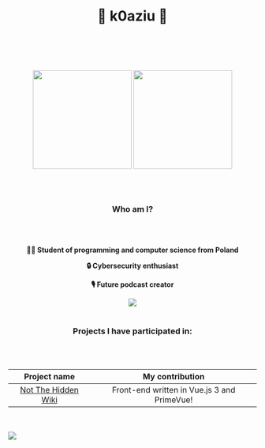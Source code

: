 # <p align="center">🌟 k0aziu 🌟</p>

<br/>
<br/>
<br/>

<p align="center">
  <img height=200 align="center" src="https://github-readme-stats.vercel.app/api?username=k0aziu&show_icons=true&theme=dark#gh-dark-mode-only&hide=issues,contribs,prs" />
  <img height=200 align="center" src="https://github-readme-stats.vercel.app/api/top-langs?username=k0aziu&card_width=100&theme=dark#gh-dark-mode-only&size_weight=0.5&count_weight=0.5&text_bold=false&hide_title=true" />
<p/>

<br/>
<br/>

### <p align="center">Who am I?<p/>

<br/>
<br/>

<div align="center">
  <p><strong>👨‍💻 Student of programming and computer science from Poland</strong></p>
  <p><strong>🔒 Cybersecurity enthusiast</strong></p>
  <p><strong>🎙️ Future podcast creator</strong></p>

<img src="https://raw.githubusercontent.com/CLorant/readme-social-icons/main/size/example_folder/example.svg" />
</div>

<br/>

### <p align="center">Projects I have participated in:<p/>


<br/>
<br/>

<div align="center">

| Project name | My contribution |
| :-------: | :-------: |
| [Not The Hidden Wiki](https://notthehiddenwiki.com/) | Front-end written in Vue.js 3 and PrimeVue! |

</div>

<br/>
<br/>

<img align="left" src="https://Akomarev.com/ghpvc/?username=k0aziu" />
